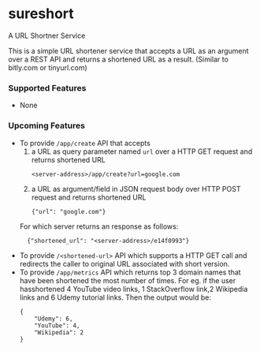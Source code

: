 # sureshort
A URL Shortner Service

This is a simple URL shortener service that accepts a URL as an argument over a REST API and
returns a shortened URL as a result. (Similar to bitly.com or tinyurl.com)

### Supported Features
<p>

- None

</p>

### Upcoming Features
<p>

- To provide `/app/create` API that accepts
    1. a URL as query parameter named `url` over a HTTP GET request and returns shortened URL
        ```
        <server-address>/app/create?url=google.com
        ```
    2. a URL as argument/field in JSON request body over HTTP POST request and returns shortened URL
        ```
        {"url": "google.com"}
        ```
  For which server returns an response as follows:
  ```
    {"shortened_url": "<server-address>/e14f0993"}
  ```
- To provide `/<shortened-url>` API which supports a HTTP GET call and redirects the caller to original URL associated with short version.
- To provide `/app/metrics` API which returns top 3 domain names that have been shortened the most
number of times. For eg. if the user hasshortened 4 YouTube video links, 1 StackOverflow link,2
Wikipedia links and 6 Udemy tutorial links. Then the output would be:<br>
    ```
    {
        "Udemy": 6,
        "YouTube": 4,
        "Wikipedia": 2
    }
    ```

</p>